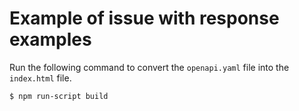 # Example of issue with response examples

Run the following command to convert the `openapi.yaml` file into the `index.html` file.  

```bash
$ npm run-script build
```
